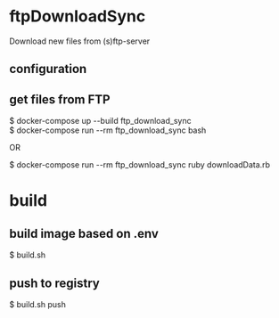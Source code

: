 # ftpDownloadSync
Download new files from (s)ftp-server
## configuration

## get files from FTP
$ docker-compose up --build ftp_download_sync  
$ docker-compose run --rm ftp_download_sync bash  

OR

$ docker-compose run --rm ftp_download_sync ruby downloadData.rb  

# build

## build image based on .env  
$ build.sh  

## push to registry   
$ build.sh push 

